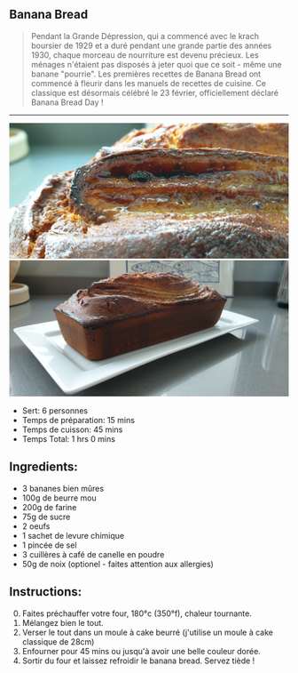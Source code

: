 Banana Bread
---
> Pendant la Grande Dépression, qui a commencé avec le krach boursier de 1929 et a duré pendant une grande partie des années 1930, chaque morceau de nourriture est devenu précieux. Les ménages n'étaient pas disposés à jeter quoi que ce soit - même une banane "pourrie". Les premières recettes de Banana Bread ont commencé à fleurir dans les manuels de recettes de cuisine. Ce classique est désormais célébré le 23 février, officiellement déclaré Banana Bread Day !
---
![Banana Bread](https://github.com/anamorph/recettes/blob/master/photos/fr-dessert-banana_bread-01.jpg?raw=true)
![Banana Bread](https://github.com/anamorph/recettes/blob/master/photos/fr-dessert-banana_bread-02.jpg?raw=true)

* Sert: 6 personnes
* Temps de préparation:  15 mins
* Temps de cuisson:  45 mins
* Temps Total:  1 hrs 0 mins

Ingredients:
---
* 3 bananes bien mûres
* 100g de beurre mou
* 200g de farine
* 75g de sucre
* 2 oeufs
* 1 sachet de levure chimique
* 1 pincée de sel
* 3 cuillères à café de canelle en poudre
* 50g de noix (optionel - faites attention aux allergies)

Instructions:
---
0. Faites préchauffer votre four, 180°c (350°f), chaleur tournante.
1. Mélangez bien le tout.
2. Verser le tout dans un moule à cake beurré (j'utilise un moule à cake classique de 28cm)
3. Enfourner pour 45 mins ou jusqu'à avoir une belle couleur dorée.
4. Sortir du four et laissez refroidir le banana bread. Servez tiède !

